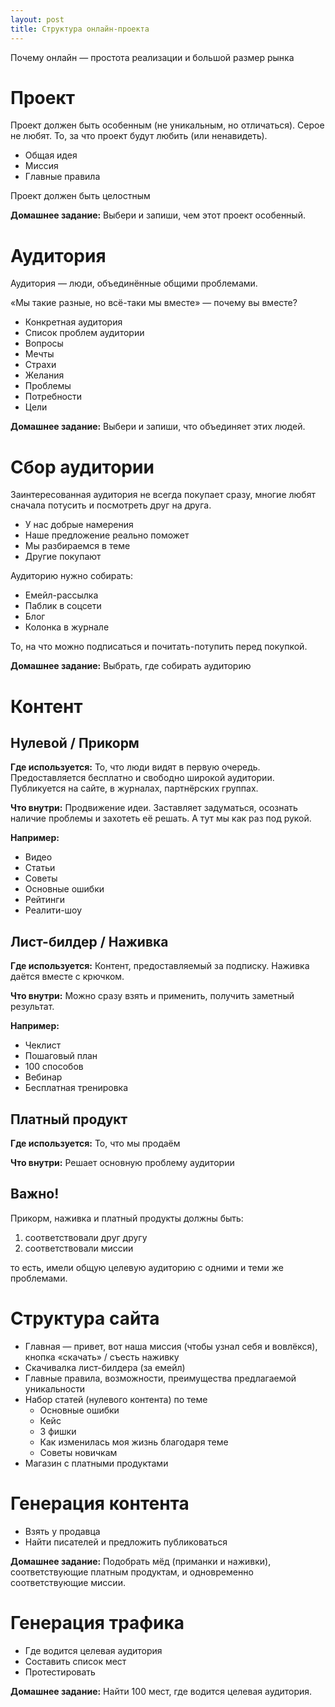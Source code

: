 ```yaml
---
layout: post
title: Структура онлайн-проекта
---
```


Почему онлайн — простота реализации и большой размер рынка

# Проект

Проект должен быть особенным (не уникальным, но отличаться). Серое не любят. То, за что проект будут любить (или ненавидеть).

* Общая идея
* Миссия
* Главные правила

Проект должен быть целостным

**Домашнее задание:** Выбери и запиши, чем этот проект особенный.

# Аудитория

Аудитория — люди, объединённые общими проблемами.

«Мы такие разные, но всё-таки мы вместе» — почему вы вместе?

* Конкретная аудитория
* Список проблем аудитории
* Вопросы
* Мечты
* Страхи
* Желания
* Проблемы
* Потребности
* Цели

**Домашнее задание:** Выбери и запиши, что объединяет этих людей.

# Сбор аудитории

Заинтересованная аудитория не всегда покупает сразу, многие любят сначала потусить и посмотреть друг на друга.

* У нас добрые намерения
* Наше предложение реально поможет
* Мы разбираемся в теме
* Другие покупают

Аудиторию нужно собирать:

* Емейл-рассылка
* Паблик в соцсети
* Блог
* Колонка в журнале

То, на что можно подписаться и почитать-потупить перед покупкой.

**Домашнее задание:** Выбрать, где собирать аудиторию

# Контент

## Нулевой / Прикорм

**Где используется:** То, что люди видят в первую очередь. Предоставляется бесплатно и свободно широкой аудитории. Публикуется на сайте, в журналах, партнёрских группах.

**Что внутри:** Продвижение идеи. Заставляет задуматься, осознать наличие проблемы и захотеть её решать. А тут мы как раз под рукой.

**Например:**

* Видео
* Статьи
* Советы
* Основные ошибки
* Рейтинги
* Реалити-шоу

## Лист-билдер / Наживка

**Где используется:** Контент, предоставляемый за подписку. Наживка даётся вместе с крючком.

**Что внутри:** Можно сразу взять и применить, получить заметный результат.

**Например:**

* Чеклист
* Пошаговый план
* 100 способов
* Вебинар
* Бесплатная тренировка

## Платный продукт

**Где используется:** То, что мы продаём

**Что внутри:** Решает основную проблему аудитории

## Важно!

Прикорм, наживка и платный продукты должны быть:

1. соответствовали друг другу
2. соответствовали миссии

то есть, имели общую целевую аудиторию с одними и теми же проблемами.

# Структура сайта

* Главная — привет, вот наша миссия (чтобы узнал себя и вовлёкся), кнопка «скачать» / съесть наживку
* Скачивалка лист-билдера (за емейл)
* Главные правила, возможности, преимущества предлагаемой уникальности
* Набор статей (нулевого контента) по теме
  - Основные ошибки
  - Кейс
  - 3 фишки
  - Как изменилась моя жизнь благодаря теме
  - Советы новичкам
* Магазин с платными продуктами

# Генерация контента

* Взять у продавца
* Найти писателей и предложить публиковаться

**Домашнее задание:** Подобрать мёд (приманки и наживки), соответствующие платным продуктам, и одновременно соответствующие миссии.

# Генерация трафика

* Где водится целевая аудитория
* Составить список мест
* Протестировать

**Домашнее задание:** Найти 100 мест, где водится целевая аудитория.